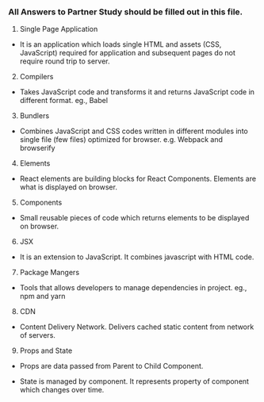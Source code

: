 ### All Answers to Partner Study should be filled out in this file.

1. Single Page Application

- It is an application which loads single HTML and assets (CSS, JavaScript) required for application and subsequent pages do not require round trip to server. 


2. Compilers

- Takes JavaScript code and transforms it and returns JavaScript code in different format. eg., Babel

3. Bundlers

- Combines JavaScript and CSS codes written in different modules into single file (few files) optimized for browser. e.g. Webpack and browserify

4. Elements

- React elements are building blocks for React Components. Elements are what is displayed on browser.

5. Components

- Small reusable pieces of code which returns elements to be displayed on browser.

6. JSX

- It is an extension to JavaScript. It combines javascript with HTML code.

7. Package Mangers

- Tools that allows developers to manage dependencies in project. eg., npm and yarn

8. CDN

- Content Delivery Network. Delivers cached static content from network of servers.

9. Props and State

- Props are data passed from Parent to Child Component.

- State is managed by component. It represents property of component which changes over time.